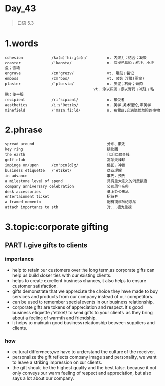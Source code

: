 # Day_43
> 口语 5.3
# 1.words
    cohesion             /kə(ʊ)'hiːʒ(ə)n/         n. 内聚力；结合；凝聚
    coaster              /'kəʊstə/                n. 沿岸贸易船；杯托，小托盘；雪橇
    engrave              /ɪn'greɪv/               vt. 雕刻；铭记
    emboss               /ɪm'bɒs/                 vt. 装饰,浮雕(图案)
    plaster              /'plɑːstə/               n. 灰泥；石膏；膏药
                                            vt. 涂以灰泥；敷以膏药；减轻；粘贴；使平服
    recipient            /rɪ'sɪpɪənt/             n. 接受者
    aesthetics           /iːs'θetɪks/             n. 美学,美术理论,审美学
    minefield            /ˈmaɪnˌfi:ld/            n. 布雷区;充满隐伏危险的事物

# 2.phrase
    spread around                                 分布、散发
    key ring                                      钥匙圈
    the earth                                     [口]巨额金钱
    golf club                                     高尔夫棒球
    impinge on/upon      /ɪm'pɪn(d)ʒ/             侵犯，冲撞
    business etiquette   /'etɪket/                商业理解
    in advance                                    事先，预先
    a milestone level of spend                    具有重大意义的消费额度
    company anniversary celebration               公司周年庆典
    desk accessories                              桌上办公用品
    entertainment ticket                          招待券
    a framed memento                              配有镜框的纪念品
    attach importance to sth                      对...极为重视

# 3.topic:corporate gifting
## PART I.give gifts to clients
### importance
- help to retain our customers over the long term,as corporate 
gifts can
help us
build 
closer
ties with 
our 
existing
clients.
- helps to create excellent business chances,it also helps 
to ensure
customer
satisfaction.
- gifts demonstrate that we appreciate the choice they 
have made
to buy 
services 
and products
from 
our company 
instead of
our competitors.
- can be used to remember special events in our business 
relationship.
- corporate gifts are tokens of appreciation and
respect.
It's good
business
etiquette
/'etɪket/ 
to send 
gifts to 
your clients,
as they
bring about 
a feeling 
of warmth 
and 
friendship.
- it helps to maintain good business relationship between suppliers 
and clients.

### how
- cultural differences,we have to understand the culture 
of the 
receiver.
- personalize the gift reflects company image sand personality,
we want 
to leave
a striking
impression 
on our clients.
- the gift should be the highest quality and the best tatse.
because it 
not only
conveys 
our warm
feeling 
of respect
and appreciation,
but also says
a lot 
about our
company.



